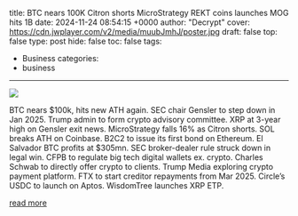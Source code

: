 title: BTC nears 100K Citron shorts MicroStrategy REKT coins launches MOG hits 1B
date: 2024-11-24 08:54:15 +0000
author: "Decrypt"
cover: https://cdn.jwplayer.com/v2/media/muubJmhJ/poster.jpg
draft: false
top: false
type: post
hide: false
toc: false
tags:
  - Business
categories:
  - business
---

![](https://cdn.jwplayer.com/v2/media/muubJmhJ/poster.jpg)

BTC nears $100k, hits new ATH again. SEC chair Gensler to step down in Jan 2025. Trump admin to form crypto advisory committee. XRP at 3-year high on Gensler exit news. MicroStrategy falls 16% as Citron shorts. SOL breaks ATH on Coinbase. B2C2 to issue its first bond on Ethereum. El Salvador BTC profits at $305mn. SEC broker-dealer rule struck down in legal win. CFPB to regulate big tech digital wallets ex. crypto. Charles Schwab to directly offer crypto to clients. Trump Media exploring crypto payment platform. FTX to start creditor repayments from Mar 2025. Circle’s USDC to launch on Aptos. WisdomTree launches XRP ETP.

[read more](https://decrypt.co/videos/interviews/muubJmhJ/btc-nears-100k-citron-shorts-microstrategy-rekt-coins-launches-mog-hits-1b)
